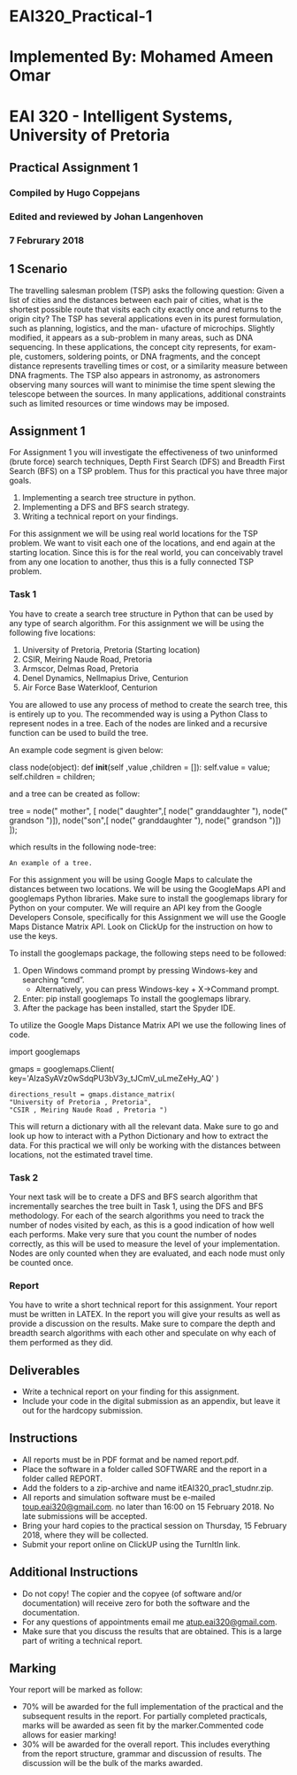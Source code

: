 # EAI320_Practical-1

# Implemented By: Mohamed Ameen Omar
# EAI 320 - Intelligent Systems, University of Pretoria

## Practical Assignment 1

### Compiled by Hugo Coppejans

### Edited and reviewed by Johan Langenhoven

### 7 Februrary 2018


## 1 Scenario

The travelling salesman problem (TSP) asks the following question: Given a list of
cities and the distances between each pair of cities, what is the shortest possible route
that visits each city exactly once and returns to the origin city? The TSP has several
applications even in its purest formulation, such as planning, logistics, and the man-
ufacture of microchips. Slightly modified, it appears as a sub-problem in many areas,
such as DNA sequencing. In these applications, the concept city represents, for exam-
ple, customers, soldering points, or DNA fragments, and the concept distance represents
travelling times or cost, or a similarity measure between DNA fragments. The TSP also
appears in astronomy, as astronomers observing many sources will want to minimise the
time spent slewing the telescope between the sources. In many applications, additional
constraints such as limited resources or time windows may be imposed.

## Assignment 1

For Assignment 1 you will investigate the effectiveness of two uninformed (brute force)
search techniques, Depth First Search (DFS) and Breadth First Search (BFS) on a TSP
problem.
Thus for this practical you have three major goals.

1. Implementing a search tree structure in python.
2. Implementing a DFS and BFS search strategy.
3. Writing a technical report on your findings.

For this assignment we will be using real world locations for the TSP problem. We want
to visit each one of the locations, and end again at the starting location. Since this is
for the real world, you can conceivably travel from any one location to another, thus
this is a fully connected TSP problem.

### Task 1

You have to create a search tree structure in Python that can be used by any type of
search algorithm. For this assignment we will be using the following five locations:

1. University of Pretoria, Pretoria (Starting location)
2. CSIR, Meiring Naude Road, Pretoria
3. Armscor, Delmas Road, Pretoria
4. Denel Dynamics, Nellmapius Drive, Centurion
5. Air Force Base Waterkloof, Centurion


You are allowed to use any process of method to create the search tree, this is entirely
up to you. The recommended way is using a Python Class to represent nodes in a tree.
Each of the nodes are linked and a recursive function can be used to build the tree.

An example code segment is given below:

class node(object):
def __init__(self ,value ,children = []):
self.value = value;
self.children = children;

and a tree can be created as follow:

tree = node(" mother", [
node(" daughter",[
node(" granddaughter "),
node(" grandson ")]),
node("son",[
node(" granddaughter "),
node(" grandson ")])
]);

which results in the following node-tree:

```
An example of a tree.
```
For this assignment you will be using Google Maps to calculate the distances between
two locations. We will be using the GoogleMaps API and googlemaps Python libraries.
Make sure to install the googlemaps library for Python on your computer. We will
require an API key from the Google Developers Console, specifically for this Assignment
we will use the Google Maps Distance Matrix API. Look on ClickUp for the instruction
on how to use the keys.


To install the googlemaps package, the following steps need to be followed:

1. Open Windows command prompt by pressing Windows-key and searching “cmd”.
    - Alternatively, you can press Windows-key + X→Command prompt.
2. Enter:
    pip install googlemaps
    To install the googlemaps library.
3. After the package has been installed, start the Spyder IDE.

To utilize the Google Maps Distance Matrix API we use the following lines of code.

import googlemaps

gmaps = googlemaps.Client(
key='AIzaSyAVz0wSdqPU3bV3y_tJCmV_uLmeZeHy_AQ' )

```
directions_result = gmaps.distance_matrix(
"University of Pretoria , Pretoria",
"CSIR , Meiring Naude Road , Pretoria ")
```
This will return a dictionary with all the relevant data. Make sure to go and look up how
to interact with a Python Dictionary and how to extract the data. For this practical
we will only be working with the distances between locations, not the estimated travel
time.

### Task 2

Your next task will be to create a DFS and BFS search algorithm that incrementally
searches the tree built in Task 1, using the DFS and BFS methodology. For each of the
search algorithms you need to track the number of nodes visited by each, as this is a
good indication of how well each performs. Make very sure that you count the number
of nodes correctly, as this will be used to measure the level of your implementation.
Nodes are only counted when they are evaluated, and each node must only be counted
once.

### Report

You have to write a short technical report for this assignment. Your report must be
written in LATEX. In the report you will give your results as well as provide a discussion
on the results. Make sure to compare the depth and breadth search algorithms with
each other and speculate on why each of them performed as they did.


## Deliverables

- Write a technical report on your finding for this assignment.
- Include your code in the digital submission as an appendix, but leave it out for
    the hardcopy submission.

## Instructions

- All reports must be in PDF format and be named report.pdf.
- Place the software in a folder called SOFTWARE and the report in a folder called
    REPORT.
- Add the folders to a zip-archive and name itEAI320_prac1_studnr.zip.
- All reports and simulation software must be e-mailed toup.eai320@gmail.com.
    no later than 16:00 on 15 February 2018. No late submissions will be accepted.
- Bring your hard copies to the practical session on Thursday, 15 February 2018,
    where they will be collected.
- Submit your report online on ClickUP using the TurnItIn link.

## Additional Instructions

- Do not copy! The copier and the copyee (of software and/or documentation) will
    receive zero for both the software and the documentation.
- For any questions of appointments email me atup.eai320@gmail.com.
- Make sure that you discuss the results that are obtained. This is a large part of
    writing a technical report.

## Marking

Your report will be marked as follow:

- 70% will be awarded for the full implementation of the practical and the subsequent
    results in the report. For partially completed practicals, marks will be awarded as
    seen fit by the marker.Commented code allows for easier marking!
- 30% will be awarded for the overall report. This includes everything from the
    report structure, grammar and discussion of results. The discussion will be the
    bulk of the marks awarded.


